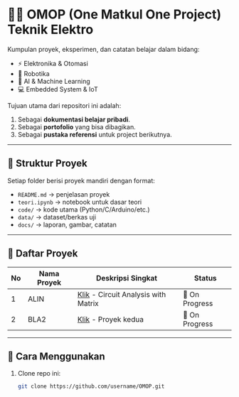 # 🧑‍🔧 OMOP (One Matkul One Project) Teknik Elektro

Kumpulan proyek, eksperimen, dan catatan belajar dalam bidang:
- ⚡ Elektronika & Otomasi
- 🤖 Robotika
- 🧠 AI & Machine Learning
- 💻 Embedded System & IoT

Tujuan utama dari repositori ini adalah:
1. Sebagai **dokumentasi belajar pribadi**.
2. Sebagai **portofolio** yang bisa dibagikan.
3. Sebagai **pustaka referensi** untuk project berikutnya.

---

## 📂 Struktur Proyek
Setiap folder berisi proyek mandiri dengan format:
- `README.md` → penjelasan proyek
- `teori.ipynb` → notebook untuk dasar teori
- `code/` → kode utama (Python/C/Arduino/etc.)
- `data/` → dataset/berkas uji
- `docs/` → laporan, gambar, catatan

---

## 🚀 Daftar Proyek
| No | Nama Proyek | Deskripsi Singkat | Status |
|----|-------------|------------------|--------|
| 1  | ALIN        | [Klik](./1.AL2-01-circuit-analysis-with-matrix-app/) - Circuit Analysis with Matrix | 🔄️ On Progress |
| 2  | BLA2        | [Klik](./2_BLA2) - Proyek kedua | 🚧 On Progress |

---

## 🔧 Cara Menggunakan
1. Clone repo ini:
   ```bash
   git clone https://github.com/username/OMOP.git